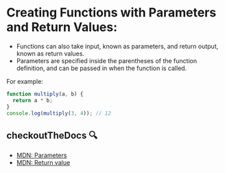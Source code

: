 # Creating Functions with Parameters and Return Values:

- Functions can also take input, known as parameters, and return output, known as return values.
- Parameters are specified inside the parentheses of the function definition, and can be passed in when the function is called.

For example:

```js
function multiply(a, b) {
  return a * b;
}
console.log(multiply(3, 4)); // 12
```

## checkoutTheDocs 🔍
- [MDN: Parameters](https://developer.mozilla.org/en-US/docs/Glossary/Parameter)
- [MDN: Return value](https://developer.mozilla.org/en-US/docs/Glossary/Return_value)